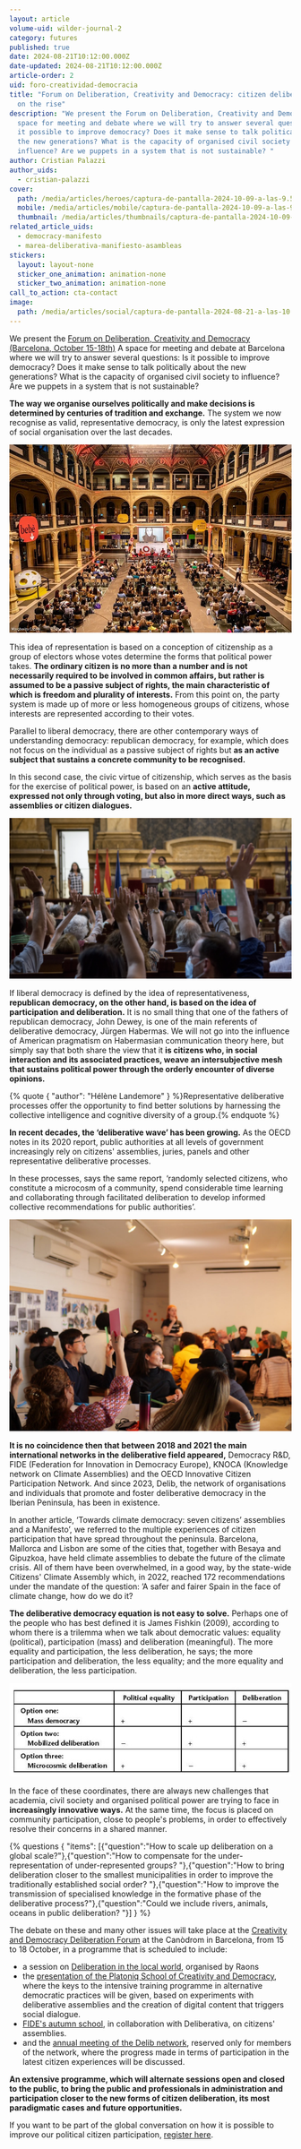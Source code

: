 ```yaml
---
layout: article
volume-uid: wilder-journal-2
category: futures
published: true
date: 2024-08-21T10:12:00.000Z
date-updated: 2024-08-21T10:12:00.000Z
article-order: 2
uid: foro-creatividad-democracia
title: "Forum on Deliberation, Creativity and Democracy: citizen deliberation is
  on the rise"
description: "We present the Forum on Deliberation, Creativity and Democracy. A
  space for meeting and debate where we will try to answer several questions: Is
  it possible to improve democracy? Does it make sense to talk politically about
  the new generations? What is the capacity of organised civil society to
  influence? Are we puppets in a system that is not sustainable? "
author: Cristian Palazzi
author_uids:
  - cristian-palazzi
cover:
  path: /media/articles/heroes/captura-de-pantalla-2024-10-09-a-las-9.55.30.png
  mobile: /media/articles/mobile/captura-de-pantalla-2024-10-09-a-las-9.55.30.png
  thumbnail: /media/articles/thumbnails/captura-de-pantalla-2024-10-09-a-las-9.55.30.png
related_article_uids:
  - democracy-manifesto
  - marea-deliberativa-manifiesto-asambleas
stickers:
  layout: layout-none
  sticker_one_animation: animation-none
  sticker_two_animation: animation-none
call_to_action: cta-contact
image:
  path: /media/articles/social/captura-de-pantalla-2024-08-21-a-las-10.12.27.png
---
```

We present the [Forum on Deliberation, Creativity and Democracy (Barcelona, ](https://openspaces.platoniq.net/conferences/FDCD/program/420?locale=en)[October 1](https://openspaces.platoniq.net/conferences/FDCD/program/420?locale=en)[5-18th)](https://openspaces.platoniq.net/conferences/FDCD/program/420?locale=en) A space for meeting and debate at Barcelona  where we will try to answer several questions: Is it possible to improve democracy? Does it make sense to talk politically about the new generations? What is the capacity of organised civil society to influence? Are we puppets in a system that is not sustainable?

**The way we organise ourselves politically and make decisions is determined by centuries of tradition and exchange.** The system we now recognise as valid, representative democracy, is only the latest expression of social organisation over the last decades. 

![Festival de la participación, Bologna, 2021](/media/photo_2024-08-20_16-46-28.jpg "Festival de la participación, Bologna, 2021")

This idea of representation is based on a conception of citizenship as a group of electors whose votes determine the forms that political power takes. **The ordinary citizen is no more than a number and is not necessarily required to be involved in common affairs, but rather is assumed to be a passive subject of rights, the main characteristic of which is freedom and plurality of interests.** From this point on, the party system is made up of more or less homogeneous groups of citizens, whose interests are represented according to their votes.

Parallel to liberal democracy, there are other contemporary ways of understanding democracy: republican democracy, for example, which does not focus on the individual as a passive subject of rights but **as an active subject that sustains a concrete community to be recognised.**

In this second case, the civic virtue of citizenship, which serves as the basis for the exercise of political power, is based on an **active attitude, expressed not only through voting, but also in more direct ways, such as assemblies or citizen dialogues.**

![La Asamblea Ciudadana para el Clima aprueba sus recomendaciones](/media/captura-de-pantalla-2022-05-26-a-las-16.58.28.webp "La Asamblea Ciudadana para el Clima aprueba sus recomendaciones")

If liberal democracy is defined by the idea of representativeness, **republican democracy, on the other hand, is based on the idea of participation and deliberation.** It is no small thing that one of the fathers of republican democracy, John Dewey, is one of the main referents of deliberative democracy, Jürgen Habermas. We will not go into the influence of American pragmatism on Habermasian communication theory here, but simply say that both share the view that it **is citizens who, in social interaction and its associated practices, weave an intersubjective mesh that sustains political power through the orderly encounter of diverse opinions.** 

{% quote { "author": "Hélène Landemore" } %}Representative deliberative processes offer the opportunity to find better solutions by harnessing the collective intelligence and cognitive diversity of a group.{% endquote %}

**In recent decades, the ‘deliberative wave’ has been growing.** As the OECD notes in its 2020 report, public authorities at all levels of government increasingly rely on citizens' assemblies, juries, panels and other representative deliberative processes. 

In these processes, says the same report, ‘randomly selected citizens, who constitute a microcosm of a community, spend considerable time learning and collaborating through facilitated deliberation to develop informed collective recommendations for public authorities’. 

![Sesión preparatoria para el Diálogo Global sobre los Océanos, facilitada por Platoniq y Raons Públiques, organizada por Missions Publiques.](/media/photo_2024-08-20_16-57-29.jpg "Sesión preparatoria para el Diálogo Global sobre los Océanos, facilitada por Platoniq y Raons Públiques, organizada por Missions Publiques.")

**It is no coincidence then that between 2018 and 2021 the main international networks in the deliberative field appeared,** Democracy R&D, FIDE (Federation for Innovation in Democracy Europe), KNOCA (Knowledge network on Climate Assemblies) and the OECD Innovative Citizen Participation Network. And since 2023, Delib, the network of organisations and individuals that promote and foster deliberative democracy in the Iberian Peninsula, has been in existence.

In another article, ‘Towards climate democracy: seven citizens’ assemblies and a Manifesto’, we referred to the multiple experiences of citizen participation that have spread throughout the peninsula. Barcelona, Mallorca and Lisbon are some of the cities that, together with Besaya and Gipuzkoa, have held climate assemblies to debate the future of the climate crisis. All of them have been overwhelmed, in a good way, by the state-wide Citizens' Climate Assembly which, in 2022, reached 172 recommendations under the mandate of the question: ’A safer and fairer Spain in the face of climate change, how do we do it?

**The deliberative democracy equation is not easy to solve.** Perhaps one of the people who has best defined it is James Fishkin (2009), according to whom there is a trilemma when we talk about democratic values: equality (political), participation (mass) and deliberation (meaningful). The more equality and participation, the less deliberation, he says; the more participation and deliberation, the less equality; and the more equality and deliberation, the less participation. 

![Trilema de Fishkin](/media/fishkin_trilemma.jpg "Trilema de Fishkin")

In the face of these coordinates, there are always new challenges that academia, civil society and organised political power are trying to face in **increasingly innovative ways.** At the same time, the focus is placed on community participation, close to people's problems, in order to effectively resolve their concerns in a shared manner.

{% questions { "items": [{"question":"How to scale up deliberation on a global scale?"},{"question":"How to compensate for the under-representation of under-represented groups? "},{"question":"How to bring deliberation closer to the smallest municipalities in order to improve the traditionally established social order? "},{"question":"How to improve the transmission of specialised knowledge in the formative phase of the deliberative process?"},{"question":"Could we include rivers, animals, oceans in public deliberation? "}] } %}

The debate on these and many other issues will take place at the [Creativity and Democracy Deliberation Forum](https://openspaces.platoniq.net/conferences/FDCD/program/420?locale=en) at the Canòdrom in Barcelona, from 15 to 18 October, in a programme that is scheduled to include:

* a session on [Deliberation in the local world](https://openspaces.platoniq.net/conferences/FDCD/f/420/meetings/196), organised by Raons
* the [presentation of the Platoniq School of Creativity and Democracy](https://openspaces.platoniq.net/conferences/FDCD/f/420/meetings/200), where the keys to the intensive training programme in alternative democratic practices will be given, based on experiments with deliberative assemblies and the creation of digital content that triggers social dialogue.
* [FIDE's autumn school](https://openspaces.platoniq.net/conferences/FDCD/f/420/meetings/195), in collaboration with Deliberativa, on citizens' assemblies.
* and the [annual meeting of the Delib network](https://openspaces.platoniq.net/conferences/FDCD/f/420/meetings/197), reserved only for members of the network, where the progress made in terms of participation in the latest citizen experiences will be discussed.

**An extensive programme, which will alternate sessions open and closed to the public, to bring the public and professionals in administration and participation closer to the new forms of citizen deliberation, its most paradigmatic cases and future opportunities.**

If you want to be part of the global conversation on how it is possible to improve our political citizen participation, [register here](https://openspaces.platoniq.net/conferences/FDCD/program/420?locale=en).
